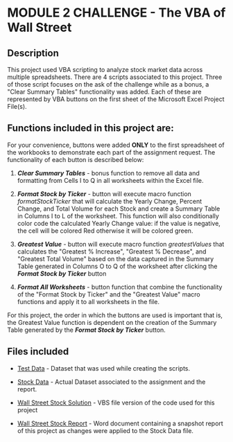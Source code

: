 # MODULE 2 CHALLENGE - The VBA of Wall Street


## Description
This project used VBA scripting to analyze stock market data across multiple spreadsheets. There are 4 scripts associated to this project. Three of those script focuses on the ask of the challenge while as a bonus, a "Clear Summary Tables" functionality was added. Each of these are represented by VBA buttons on the first sheet of the Microsoft Excel Project File(s).


## Functions included in this project are:
For your convenience, buttons were added **ONLY** to the first spreadsheet of the workbooks to demonstrate each part of the assignment request. The functionality of each button is described below:

1. **_Clear Summary Tables_** - bonus function to remove all data and formatting from Cells I to Q in all worksheets within the Excel file.

2. **_Format Stock by Ticker_** - button will execute macro function _formatStockTicker_ that will calculate the Yearly Change, Percent Change, and Total Volume for each Stock and create a Summary Table in Columns I to L of the worksheet. This function will also conditionally color code the calculated Yearly Change value: if the value is negative, the cell will be colored Red otherwise it will be colored green.

3. **_Greatest Value_** - button will execute macro function _greatestValues_ that calculates the "Greatest % Increase", "Greatest % Decrease", and "Greatest Total Volume" based on the data captured in the Summary Table generated in Columns O to Q of the worksheet after clicking the  **_Format Stock by Ticker_** button

4. **_Format All Worksheets_** - button function that combine the functionality of the "Format Stock by Ticker" and the "Greatest Value" macro functions and apply it to all worksheets in the file.

For this project, the order in which the buttons are used is important that is, the Greatest Value function is dependent on the creation of the Summary Table generated by the **_Format Stock by Ticker_** button.


## Files included
* [Test Data](//alphabetical_testing.xlsx) - Dataset that was used while creating the scripts.

* [Stock Data](//Multiple_year_stock_data.xlsx) - Actual Dataset associated to the assignment and the report.

* [Wall Street Stock Solution](//WallStreetStock.vbs) -  VBS file version of the code used for this project

* [Wall Street Stock Report](//Wall_Street_Stock_Report.doc) - Word document containing a snapshot report of this project as changes were applied to the Stock Data file.


